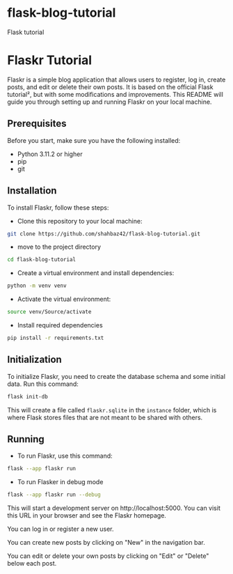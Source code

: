 # flask-blog-tutorial
Flask tutorial

# Flaskr Tutorial

Flaskr is a simple blog application that allows users to register, log in, create posts, and edit or delete their own posts. It is based on the official Flask tutorial², but with some modifications and improvements. This README will guide you through setting up and running Flaskr on your local machine.

## Prerequisites

Before you start, make sure you have the following installed:

- Python 3.11.2 or higher
- pip
- git

## Installation

To install Flaskr, follow these steps:

- Clone this repository to your local machine:

```bash
git clone https://github.com/shahbaz42/flask-blog-tutorial.git
```

- move to the project directory
```bash
cd flask-blog-tutorial
```

- Create a virtual environment and install dependencies:
```bash
python -m venv venv
```

- Activate the virtual environment:
```bash
source venv/Source/activate
```

- Install required dependencies
```bash
pip install -r requirements.txt
```

## Initialization
To initialize Flaskr, you need to create the database schema and some initial data. Run this command:

```bash
flask init-db
```

This will create a file called `flaskr.sqlite` in the `instance` folder, which is where Flask stores files that are not meant to be shared with others.

## Running
- To run Flaskr, use this command:

```bash
flask --app flaskr run 
```

- To run Flasker in debug mode
```bash
flask --app flaskr run --debug
```

This will start a development server on http://localhost:5000. You can visit this URL in your browser and see the Flaskr homepage.

You can log in or register a new user.

You can create new posts by clicking on "New" in the navigation bar.

You can edit or delete your own posts by clicking on "Edit" or "Delete" below each post.
